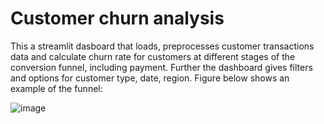 # Customer churn analysis
This a streamlit dasboard that loads, preprocesses customer transactions data and calculate churn rate for customers at different stages of the conversion funnel, including payment. Further the dashboard gives filters and options for customer type, date, region.
Figure below shows an example of the funnel:

![image](https://github.com/juhi2811/customer_churn_analysis/assets/51826271/4d7cfa82-f8df-4b22-b88d-765a3af8141f)

